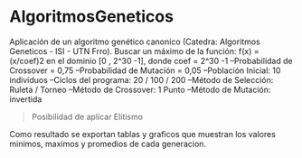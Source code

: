 # AlgoritmosGeneticos
Aplicación de un algoritmo genético canonico (Catedra: Algoritmos Geneticos - ISI - UTN Frro). 
Buscar un máximo de la función: f(x) = (x/coef)2 en el dominio [0 , 2^30 -1], donde coef = 2^30 -1
–Probabilidad de Crossover = 0,75
–Probabilidad de Mutación = 0,05
–Población Inicial: 10 individuos
–Ciclos del programa: 20 / 100 / 200
–Método de Selección: Ruleta / Torneo
–Método de Crossover: 1 Punto
–Método de Mutación: invertida
> Posibilidad de aplicar Elitismo

Como resultado se exportan tablas y graficos que muestran los valores minimos, maximos y promedios de cada generacion.
